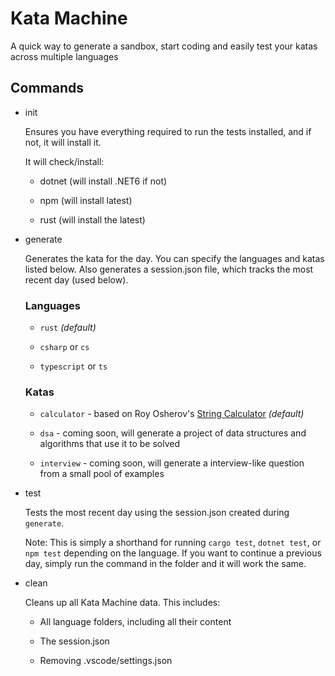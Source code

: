 # Kata Machine

A quick way to generate a sandbox, start coding and easily test your katas across multiple languages

## Commands

- init

    Ensures you have everything required to run the tests installed, and if not, it will install it.

    It will check/install:

    - dotnet (will install .NET6 if not)

    - npm (will install latest)

    - rust (will install the latest)

- generate

    Generates the kata for the day. You can specify the languages and katas listed below.
    Also generates a session.json file, which tracks the most recent day (used below).

    ### Languages

    - `rust` _(default)_

    - `csharp` or `cs`

    - `typescript` or `ts`

    ### Katas

    - `calculator` - based on Roy Osherov's [String Calculator](https://osherove.com/string-calculator) _(default)_

    - `dsa` - coming soon, will generate a project of data structures and algorithms that use it to be solved

    - `interview` - coming soon, will generate a interview-like question from a small pool of examples

- test

    Tests the most recent day using the session.json created during `generate`.
    
    Note: This is simply a shorthand for running `cargo test`, `dotnet test`, or `npm test` depending on the language.
    If you want to continue a previous day, simply run the command in the folder and it will work the same.

- clean

    Cleans up all Kata Machine data. This includes:

    - All language folders, including all their content

    - The session.json

    - Removing .vscode/settings.json